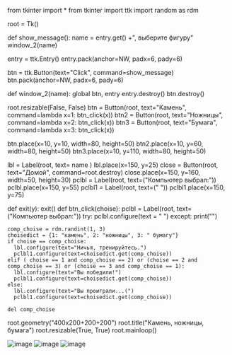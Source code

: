 from tkinter import *
from tkinter import ttk
import random as rdm

root = Tk()

def show_message():
    name = entry.get() +", выберите фигуру"
    window_2(name)

entry = ttk.Entry()
entry.pack(anchor=NW, padx=6, pady=6)

btn = ttk.Button(text="Click", command=show_message)
btn.pack(anchor=NW, padx=6, pady=6)

def window_2(name):
  global btn, entry
  entry.destroy()
  btn.destroy()

  root.resizable(False, False)
  btn = Button(root, text="Камень", command=lambda x=1: btn_click(x))
  btn2 = Button(root, text="Ножницы", command=lambda x=2: btn_click(x))
  btn3 = Button(root, text="Бумага", command=lambda x=3: btn_click(x))

  btn.place(x=10, y=10, width=80, height=50)
  btn2.place(x=10, y=60, width=80, height=50)
  btn3.place(x=10, y=110, width=80, height=50)

  lbl = Label(root, text= name )
  lbl.place(x=150, y=25)
  close = Button(root, text="Домой", command=root.destroy)
  close.place(x=150, y=160, width=50, height=30)
  pclbl = Label(root, text=("Компьютер выбрал:"))
  pclbl.place(x=150, y=55)
  pclbl1 = Label(root, text=(" "))
  pclbl1.place(x=150, y=75)

  def exit(y):
    exit()
  def btn_click(choise):
    pclbl = Label(root, text=("Компьютер выбрал:"))
    try: pclbl.configure(text = " ")
    except: print("")

    comp_choise = rdm.randint(1, 3)
    choisedict = {1: "камень", 2: "ножницы", 3: " бумагу"}
    if choise == comp_choise:
      lbl.configure(text="Ничья, тренируйтесь.")
      pclbl1.configure(text=choisedict.get(comp_choise))
    elif ( choise == 1 and comp_choise == 2) or (choise == 2 and comp_choise == 3) or (choise == 3 and comp_choise == 1):
      lbl.configure(text="Вы победили!")
      pclbl1.configure(text=choisedict.get(comp_choise))
    else:
      lbl.configure(text="Вы проиграли...(")
      pclbl1.configure(text=choisedict.get(comp_choise))

    del comp_choise

root.geometry("400x200+200+200")
root.title("Камень, ножницы, бумага")
root.resizable(True, True)
root.mainloop()


![image](https://github.com/Vavena/GroupProject/assets/166173127/62c9eeaf-0a26-48f6-8086-04e438986699)
![image](https://github.com/Vavena/GroupProject/assets/166173127/115c364e-1897-4a2c-8a1f-9a727dce47b6)
![image](https://github.com/Vavena/GroupProject/assets/166173127/24975857-a583-4c31-a127-5eb35f922115)






